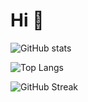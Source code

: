 # Hi :wave:

![GitHub stats](https://github-readme-stats.vercel.app/api?username=maksnowak&count_private=true&show_icons=true&theme=gruvbox)

![Top Langs](https://github-readme-stats.vercel.app/api/top-langs/?username=maksnowak&theme=gruvbox)

![GitHub Streak](https://streak-stats.demolab.com?user=maksnowak&theme=gruvbox&date_format=j%20M%5B%20Y%5D&mode=weekly)

